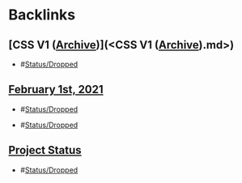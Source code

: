 
# Backlinks
## [CSS V1 ([Archive](<../Archive.md>))](<CSS V1 ([Archive](<../Archive.md>)).md>)
- #[Status/Dropped](<../Status/Dropped.md>)

## [February 1st, 2021](<February 1st, 2021.md>)
- #[Status/Dropped](<../Status/Dropped.md>)

- #[Status/Dropped](<../Status/Dropped.md>)

## [Project Status](<Project Status.md>)
- #[Status/Dropped](<../Status/Dropped.md>)

